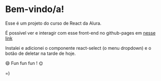# Bem-vindo/a!

Esse é um projeto do curso de React da Alura.

É possível ver e interagir com esse front-end no github-pages em [nesse link](https://licuru.github.io/organo)
 
Instalei e adicionei o componente react-select (o menu dropdown) e o botão de deletar na tarde de hoje.

:smile: Fun fun fun ! :sun_with_face: 

=)
